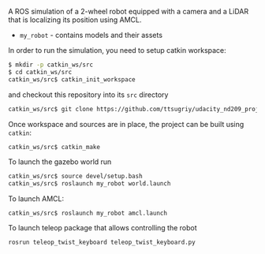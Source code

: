 A ROS simulation of a 2-wheel robot equipped with a camera and a LiDAR that is localizing its position using AMCL.
 - `my_robot` - contains models and their assets
   
In order to run the simulation, you need to setup catkin workspace:
```bash
$ mkdir -p catkin_ws/src
$ cd catkin_ws/src
catkin_ws/src$ catkin_init_workspace
```
and checkout this repository into its `src` directory
```bash
catkin_ws/src$ git clone https://github.com/ttsugriy/udacity_nd209_project_3.git .
```

Once workspace and sources are in place, the project can be built using `catkin`:
```bash
catkin_ws/src$ catkin_make
```

To launch the gazebo world run
```bash
catkin_ws/src$ source devel/setup.bash
catkin_ws/src$ roslaunch my_robot world.launch
```

To launch AMCL:
```
catkin_ws/src$ roslaunch my_robot amcl.launch
```

To launch teleop package that allows controlling the robot
```
rosrun teleop_twist_keyboard teleop_twist_keyboard.py
```